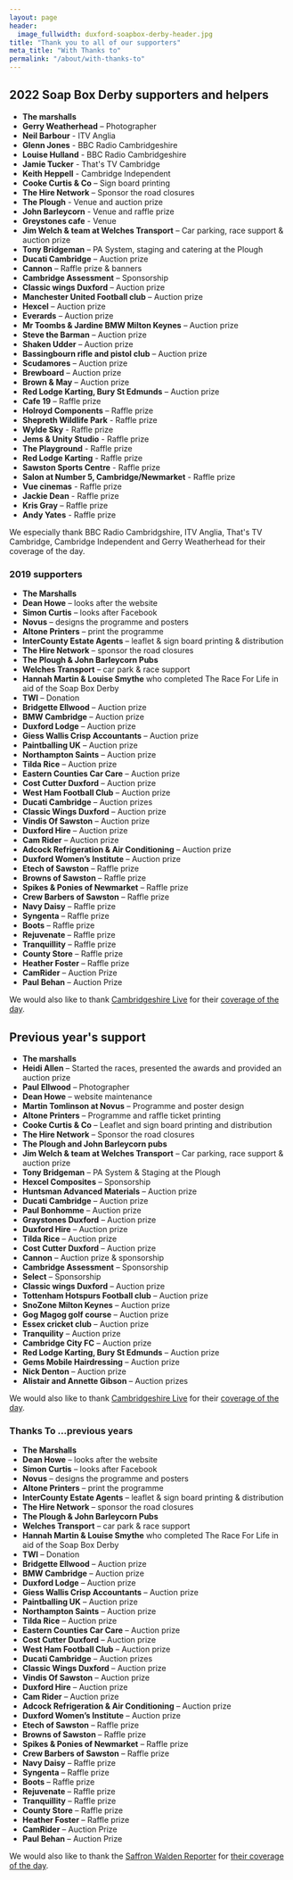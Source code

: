```yaml
---
layout: page
header:
  image_fullwidth: duxford-soapbox-derby-header.jpg
title: "Thank you to all of our supporters"
meta_title: "With Thanks to"
permalink: "/about/with-thanks-to"
---
```


## 2022 Soap Box Derby supporters and helpers

* __The marshalls__
* __Gerry Weatherhead__ – Photographer
* __Neil Barbour__ - ITV Anglia
* __Glenn Jones__ - BBC Radio Cambridgeshire
* __Louise Hulland__ - BBC Radio Cambridgeshire
* __Jamie Tucker__ - That's TV Cambridge
* __Keith Heppell__ - Cambridge Independent
* __Cooke Curtis & Co__ – Sign board printing
* __The Hire Network__ – Sponsor the road closures
* __The Plough__ - Venue and auction prize
* __John Barleycorn__ - Venue and raffle prize
* __Greystones cafe__ - Venue
* __Jim Welch & team at Welches Transport__ – Car parking, race support & auction prize
* __Tony Bridgeman__ – PA System, staging and catering at the Plough
* __Ducati Cambridge__ – Auction prize
* __Cannon__ – Raffle prize & banners
* __Cambridge Assessment__ – Sponsorship
* __Classic wings Duxford__ – Auction prize
* __Manchester United Football club__ – Auction prize
* __Hexcel__ – Auction prize
* __Everards__ – Auction prize
* __Mr Toombs & Jardine BMW Milton Keynes__ – Auction prize
* __Steve the Barman__ – Auction prize
* __Shaken Udder__ – Auction prize
* __Bassingbourn rifle and pistol club__ – Auction prize
* __Scudamores__ – Auction prize
* __Brewboard__ – Auction prize
* __Brown & May__ – Auction prize
* __Red Lodge Karting, Bury St Edmunds__ – Auction prize
* __Cafe 19__ – Raffle prize
* __Holroyd Components__ – Raffle prize
* __Shepreth Wildlife Park__ - Raffle prize
* __Wylde Sky__ - Raffle prize
* __Jems & Unity Studio__ - Raffle prize
* __The Playground__ - Raffle prize
* __Red Lodge Karting__ - Raffle prize
* __Sawston Sports Centre__ - Raffle prize
* __Salon at Number 5, Cambridge/Newmarket__ - Raffle prize
* __Vue cinemas__ - Raffle prize
* __Jackie Dean__ - Raffle prize
* __Kris Gray__ – Raffle prize
* __Andy Yates__ - Raffle prize

We especially thank BBC Radio Cambridgshire, ITV Anglia, That's TV Cambridge, Cambridge Independent and Gerry Weatherhead for their coverage of the day.

### 2019 supporters

* __The Marshalls__
* __Dean Howe__ – looks after the website
* __Simon Curtis__ – looks after Facebook
* __Novus__ – designs the programme and posters
* __Altone Printers__ – print the programme
* __InterCounty Estate Agents__ – leaflet & sign board printing & distribution
* __The Hire Network__ – sponsor the road closures
* __The Plough & John Barleycorn Pubs__
* __Welches Transport__ – car park & race support
* __Hannah Martin & Louise Smythe__ who completed  The Race For Life in aid of the Soap Box Derby
* __TWI__ – Donation
* __Bridgette Ellwood__ – Auction prize
* __BMW Cambridge__ – Auction prize
* __Duxford Lodge__ – Auction prize
* __Giess Wallis Crisp Accountants__ – Auction prize
* __Paintballing UK__ – Auction prize
* __Northampton Saints__ – Auction prize
* __Tilda Rice__ – Auction prize
* __Eastern Counties Car Care__ – Auction prize
* __Cost Cutter Duxford__ – Auction prize
* __West Ham Football Club__ – Auction prize
* __Ducati Cambridge__ – Auction prizes
* __Classic Wings Duxford__ – Auction prize
* __Vindis Of Sawston__ – Auction prize
* __Duxford Hire__ – Auction prize
* __Cam Rider__ – Auction prize
* __Adcock Refrigeration & Air Conditioning__ – Auction prize
* __Duxford Women’s Institute__ – Auction prize
* __Etech of Sawston__ – Raffle prize
* __Browns of Sawston__ – Raffle prize
* __Spikes & Ponies of Newmarket__ – Raffle prize
* __Crew Barbers of Sawston__ – Raffle prize
* __Navy Daisy__ – Raffle prize
* __Syngenta__ – Raffle prize
* __Boots__ – Raffle prize
* __Rejuvenate__ – Raffle prize
* __Tranquillity__ – Raffle prize
* __County Store__ – Raffle prize
* __Heather Foster__ – Raffle prize
* __CamRider__ – Auction Prize
* __Paul Behan__ – Auction Prize

We would also like to thank [Cambridgeshire Live][1] for their [coverage of the day][2].


## Previous year's support

* __The marshalls__
* __Heidi Allen__ – Started the races, presented the awards and provided an auction prize
* __Paul Ellwood__ – Photographer
* __Dean Howe__ – website maintenance
* __Martin Tomlinson at Novus__ – Programme and poster design
* __Altone Printers__ – Programme and raffle ticket printing
* __Cooke Curtis & Co__ – Leaflet and sign board printing and distribution
* __The Hire Network__ – Sponsor the road closures
* __The Plough and John Barleycorn pubs__
* __Jim Welch & team at Welches Transport__ – Car parking, race support & auction prize
* __Tony Bridgeman__ – PA System & Staging at the Plough
* __Hexcel Composites__ – Sponsorship
* __Huntsman Advanced Materials__ – Auction prize
* __Ducati Cambridge__ – Auction prize
* __Paul Bonhomme__ – Auction prize
* __Graystones Duxford__ – Auction prize
* __Duxford Hire__ – Auction prize
* __Tilda Rice__ – Auction prize
* __Cost Cutter Duxford__ – Auction prize
* __Cannon__ – Auction prize & sponsorship
* __Cambridge Assessment__ – Sponsorship
* __Select__ – Sponsorship
* __Classic wings Duxford__ – Auction prize
* __Tottenham Hotspurs Football club__ – Auction prize
* __SnoZone Milton Keynes__ – Auction prize
* __Gog Magog golf course__ – Auction prize
* __Essex cricket club__ – Auction prize
* __Tranquility__ – Auction prize
* __Cambridge City FC__ – Auction prize
* __Red Lodge Karting, Bury St Edmunds__ – Auction prize
* __Gems Mobile Hairdressing__ – Auction prize
* __Nick Denton__ – Auction prize
* __Alistair and Annette Gibson__ – Auction prizes

We would also like to thank [Cambridgeshire Live][1] for their [coverage of the day][2].


### Thanks To …previous years

* __The Marshalls__
* __Dean Howe__ – looks after the website
* __Simon Curtis__ – looks after Facebook
* __Novus__ – designs the programme and posters
* __Altone Printers__ – print the programme
* __InterCounty Estate Agents__ – leaflet & sign board printing & distribution
* __The Hire Network__ – sponsor the road closures
* __The Plough & John Barleycorn Pubs__
* __Welches Transport__ – car park & race support
* __Hannah Martin & Louise Smythe__ who completed  The Race For Life in aid of the Soap Box Derby
* __TWI__ – Donation
* __Bridgette Ellwood__ – Auction prize
* __BMW Cambridge__ – Auction prize
* __Duxford Lodge__ – Auction prize
* __Giess Wallis Crisp Accountants__ – Auction prize
* __Paintballing UK__ – Auction prize
* __Northampton Saints__ – Auction prize
* __Tilda Rice__ – Auction prize
* __Eastern Counties Car Care__ – Auction prize
* __Cost Cutter Duxford__ – Auction prize
* __West Ham Football Club__ – Auction prize
* __Ducati Cambridge__ – Auction prizes
* __Classic Wings Duxford__ – Auction prize
* __Vindis Of Sawston__ – Auction prize
* __Duxford Hire__ – Auction prize
* __Cam Rider__ – Auction prize
* __Adcock Refrigeration & Air Conditioning__ – Auction prize
* __Duxford Women’s Institute__ – Auction prize
* __Etech of Sawston__ – Raffle prize
* __Browns of Sawston__ – Raffle prize
* __Spikes & Ponies of Newmarket__ – Raffle prize
* __Crew Barbers of Sawston__ – Raffle prize
* __Navy Daisy__ – Raffle prize
* __Syngenta__ – Raffle prize
* __Boots__ – Raffle prize
* __Rejuvenate__ – Raffle prize
* __Tranquillity__ – Raffle prize
* __County Store__ – Raffle prize
* __Heather Foster__ – Raffle prize
* __CamRider__ – Auction Prize
* __Paul Behan__ – Auction Prize

We would also like to thank the [Saffron Walden Reporter][3] for [their coverage of the day][3].

[1]: https://www.cambridge-news.co.uk/news/cambridge-news/gallery/duxford-village-soapbox-derby-winners-151026601
[2]: https://www.cambridge-news.co.uk/news/cambridge-news/gallery/duxford-village-soapbox-derby-winners-151026601
[3]: https://www.saffronwaldenreporter.co.uk/news/soapbox-derby-takes-over-duxford-roads-1-4686601
